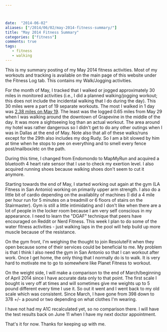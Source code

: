```yaml
---



date:  "2014-06-02"
aliases: ["/2014/06/02/may-2014-fitness-summary/"]
title: "May 2014 Fitness Summary"
categories: ["fitness"]
comments: true
tags:
   - fitness
   - walking
---
```

This is my summary posting of my May 2014 fitness activities.  Most of my workouts and tracking is available on the main page of this website under the Fitness Log tab.  This contains my Walk/Jogging activities.

For the month of May, I tracked that I walked or jogged approximately 30 miles in monitored activities (i.e., I did a planned walking/jogging workout;  this does not include the incidental walking that I do during the day).  This 30 miles were a part of 19 separate workouts.  The most I walked in 1 day was [2.38 miles on May 19](http://www.mapmyrun.com/workout/576023697).  The least was the logged 0.65 miles from May 29 when I was walking around the downtown of Grapevine in the middle of the day.  It was more a sightseeing log than an actual workout.  The area around my hotel was rather dangerous so I didn't get to do any other outings when I was in Dallas at the end of May.  Note also that all of these walks/runs except for the 29th also includes my dog Rudy.  So I am a bit slowed by him at time when he stops to pee on everything and to smell every fence post/mailbox/etc on the path.

During this time, I changed from Endomondo to MapMyRun and acquired a bluetooth 4 heart rate sensor that I use to check my exertion level.  I also acquired running shoes because walking shoes don't seem to cut it anymore.

Starting towards the end of May, I started working out again at the gym (LA Fitness in San Antonio) working on primarily upper arm strength.  I also do a little bit of cardio depending on the availablity of machines (I did a 4 mile per hour run for 5 minutes on a treadmill or 6 floors of stairs on the Stairmaster).  Gym is still a little intimidating and I don't like when there are a lot of people in the locker room because I am very self conscious in my appearance.  I need to learn the "DGAF" technique that peers have encouraged on Reddit or Nerd Fitness.  This week I plan to do some of the water fitness activities - just walking laps in the pool will help build up more muscle because of the resistance.

On the gym front, I'm weighing the thought to join ResoluteFit when they open because some of their services could be beneficial to me.  My problem is that I think I also need the gym in San Antonio so that I can workout after work.  Once I get home, the only thing that I normally do is to walk.  It is very hard to motivate me to go to somewhere like Planet Fitness to workout.

On the weight side, I will make a comparison to the end of March/beginning of April 2014 since I have accurate data only to that point.  The first scale I bought is very off at times and will sometimes give me weights up to 5 pound different every time I use it.  So out it went and I went back to my old scale which was consistent.  Since March, I have gone from 398 down to 378 +/- a pound or two depending on what clothes I'm wearing.

I have not had my A1C recalculated yet, so no comparison there.  I will have the test results back on June 11 when I have my next doctor appointment.

That's it for now.  Thanks for keeping up with me.
